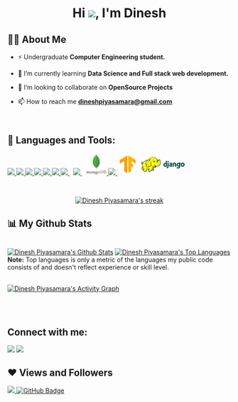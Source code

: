 <h1 align="center">Hi <img src="https://raw.githubusercontent.com/MartinHeinz/MartinHeinz/master/wave.gif" width="30px">, I'm Dinesh</h1>



## 🙋‍♂️ About Me

- ⚡ Undergraduate **Computer Engineering student.**

- 🌱 I’m currently learning **Data Science and Full stack web development.**

- 👯 I’m looking to collaborate on **OpenSource Projects**


- 📫 How to reach me **dineshpiyasamara@gmail.com**

<br>


## 🚀 Languages and Tools:

<p align="left"> 
    <a href="https://www.java.com" target="_blank"> <img src="https://img.icons8.com/color/48/000000/java-coffee-cup-logo.png"/> </a>
    <a href="https://reactjs.org/" target="_blank"> <img src="https://img.icons8.com/color/48/000000/react-native.png"/> </a>
    <a href="https://developer.mozilla.org/en-US/docs/Web/JavaScript" target="_blank"> <img src="https://img.icons8.com/color/48/000000/javascript.png"/> </a> 
    <a href="https://www.w3.org/html/" target="_blank"> <img src="https://img.icons8.com/color/48/000000/html-5.png"/> </a> 
    <a href="https://www.w3schools.com/css/" target="_blank"> <img src="https://img.icons8.com/color/48/000000/css3.png"/> </a> 
    <a href="https://www.python.org" target="_blank"> <img src="https://img.icons8.com/color/48/000000/python.png"/> </a> 
    <a style="padding-right:8px;" href="https://nodejs.org" target="_blank"> <img src="https://img.icons8.com/color/48/000000/nodejs.png"/> </a> 
    <a style="padding-right:8px;" href="https://www.mysql.com/" target="_blank"> <img src="https://img.icons8.com/fluent/50/000000/mysql-logo.png"/> </a>
    <a href="https://www.mongodb.com/" target="_blank"> <img src="https://raw.githubusercontent.com/devicons/devicon/master/icons/mongodb/mongodb-original-wordmark.svg" alt="mongodb" width="48" height="48"/> </a> 
    <a href="https://git-scm.com/" target="_blank"> <img src="https://img.icons8.com/color/48/000000/git.png"/> </a>
    <svg xmlns="http://www.w3.org/2000/svg" x="0px" y="0px"
    width="48" height="48"
    viewBox="0 0 48 48"
    style=" fill:#000000;"><polygon fill="#ffa000" points="16,39.609 23,43.609 23,4 16,8"></polygon><polygon fill="#ffa000" points="23,12.433 6,22.25 6,13.75 23,3.933"></polygon><polygon fill="#ffb300" points="32,39.609 25,43.609 25,4 32,8"></polygon><polygon fill="#ffb300" points="25,12.433 42,22.25 42,13.75 25,3.933"></polygon><polygon fill="#ffb300" points="29,19.732 29,27.365 36,31.407 36,23.775"></polygon></svg>
    <svg xmlns="http://www.w3.org/2000/svg" x="0px" y="0px"
width="48" height="48"
viewBox="0 0 48 48"
style=" fill:#000000;"><path fill="#ff0" fill-rule="evenodd" d="M17.071,14.306l-3.06,0.496l-2.792,1.222 l-2.371,1.489l-2.257,2.749L5.317,21.61l-1.233,0.454l-0.326-0.795l0.57-0.821l0.128-1.158l0.382,0.015l0.417,0.38l-0.113-1.18 l-0.462-0.31l0.014-0.45l-1.095,0.619l-0.992,1.168L2.4,20.576l0.424,0.836l0.396,1.421l0.805,0.38l0.846-0.041l0.803-0.466 l-0.535,2.711l0.535,3.016l-0.589,1.393l-1.93,2.076l0.343,1.24l0.914,1.437l1.724,1.211l0.915,0.125l1.017,0.034l-0.634,2.6 l2.333,0.954l2.907,0.382l0.994-0.649l0.077-1.756l1.109-1.833l0.076-1.451l2.677,0.191l2.486-0.229l-2.486,1.489l0.421,1.794 l1.568,2.443l1.53,0.649l1.224-0.496l0.497-0.993l2.562-1.947l0.497,0.42l4.016,0.153l0.803-0.649l0.076-1.145l-0.268-0.496 l-0.191-3.092l-1.339-2.672l0.229-1.184l0.803,0.42l2.257,2.1l1.109,0.076l1.224-0.496l1.224-0.916l0.612-1.985l3.595,0.229 l2.18-0.84l1.759-1.642l1.262-2.367l0.306-2.787l-0.268-3.245l-0.688-2.901l-0.688-0.916l-0.956-0.305l-1.683,1.833l-1.53,0.534 l-1.339-2.214l-1.339-1.222l-0.727-0.458l-2.907-2.405l-2.333-1.26l-2.333-0.191l-2.715,0.458l-2.371,0.878l-1.645,1.336l-1.3,1.565 l-1.339,0.382L17.071,14.306L17.071,14.306z" clip-rule="evenodd"></path><path fill="#fffdbb" fill-rule="evenodd" d="M8.198,21.197 c-2.621,3.051-2.039,6.752-1.312,10.378c-0.388-0.978-0.775-1.955-1.163-2.933c-0.143-0.896-0.286-1.792-0.428-2.689 c0.041-0.917,0.082-1.833,0.122-2.75c0.367-0.876,0.735-1.752,1.102-2.627c0.551-0.815,1.102-1.629,1.653-2.444 c0.857-0.713,1.714-1.426,2.571-2.139c0.939-0.387,1.877-0.774,2.816-1.161c1.102-0.143,2.204-0.285,3.305-0.428 c-1.02,1.161-2.04,2.322-3.061,3.483C11.345,18.683,9.895,19.219,8.198,21.197" clip-rule="evenodd"></path><path fill="#fffdbb" fill-rule="evenodd" d="M20.535 11.9c-1.822 1.774-2.817 3.113-3.977 5.19-.829 1.486-1.76 2.918-2.632 4.383-.441.742-.483 1.364-.615 2.219-.428-.509-.857-1.018-1.285-1.528.204-.611.408-1.222.612-1.833.694-1.242 1.387-2.485 2.081-3.727 1.469-1.446 2.938-2.892 4.407-4.338C19.597 12.144 20.066 12.022 20.535 11.9M29.534 7.5c-1.459.546-3.883.726-4.051 2.398-.12 1.187.09 1.784.807 3.04-1.771-1.829-2.209-1.546-5.631-.978.49-.693.979-1.385 1.469-2.078.857-.529 1.714-1.059 2.571-1.589 1.102-.244 2.204-.489 3.305-.733C28.513 7.541 29.024 7.521 29.534 7.5" clip-rule="evenodd"></path><path fill="#cc0" fill-rule="evenodd" d="M33.56,30.116 c0.486,0.299,0.475,0.516,0.394,0.721c0.383-0.153,0.766-0.306,1.15-0.459c0.248-0.333,0.497-0.665,0.745-0.998 c0.184-0.474,0.369-0.948,0.553-1.422c-0.236-0.177-0.471-0.353-0.706-0.53c-1.029,0.131-2.058,0.262-3.088,0.393 c-0.077,0.208-0.153,0.415-0.23,0.623c0.022,0.295,0.044,0.59,0.066,0.885c0.098,0.175,0.197,0.35,0.296,0.525 c0.153,0.077,0.307,0.153,0.46,0.23C33.32,30.094,33.44,30.105,33.56,30.116" clip-rule="evenodd"></path><path fill="#c0ca33" fill-rule="evenodd" d="M33.273 24.845c-1.548.446-1.536.569-1.993 2.102C31.884 25.98 32.33 25.492 33.273 24.845M43.564 13.375c-.275.127-.543.188-.715.439-.37.541-.688.996-1.3 1.375-.308.191-.627.315-.954.417-.271.084-.434.009-.665.175.137.024.274.048.411.072.302 0 .604 0 .906 0 .372-.23.745-.459 1.117-.689.219-.23.438-.459.657-.689C43.202 14.109 43.383 13.742 43.564 13.375M18.91 16.804c-.609 1.663-1.141 3.089-2.063 4.595 1.182-1.271 1.898-2.352 2.575-3.789.263-.558.313-1.213 1.045-.97.033.557.151 1.115.184 1.672.396-2.832 1.512-4.016 4.106-5.115-.734.088-1.467.175-2.201.262-.69.153-1.38.306-2.069.459-.339.492-.679.984-1.018 1.476C19.282 15.864 19.096 16.334 18.91 16.804M23.936 16.738c.559 2.628 1.365 5.151 1.715 7.821.227 1.735.252 2.569-.622 4.065-.956-.062-1.549.046-2.474.348-3.68 1.204-5.791 2.975-8.271-.593.792.372 1.583.745 2.375 1.117.564-.111 1.129-.221 1.693-.332.996-.579 1.993-1.159 2.989-1.738.777-.153 1.555-.306 2.332-.459.252-1.049.504-2.099.756-3.148-.186-1.388-.372-2.776-.558-4.164-.022-.656-.044-1.311-.066-1.967C23.848 17.372 23.892 17.055 23.936 16.738M30.276 33.001c-.309 2.135.712 3.283.289 3.873-.12.167-.282.458-.463.538-.647.285-1.536-.053-1.6.114-.712 0-1.423 0-2.135 0-.285-.12-.569-.241-.854-.361.438-.514.876-1.027 1.314-1.541.427-.929.854-1.858 1.281-2.787.274-.94.548-1.88.821-2.82.142 0 .285 0 .427 0C29.662 31.012 29.969 32.007 30.276 33.001" clip-rule="evenodd"></path><path fill="#c0ca33" fill-rule="evenodd" d="M26.687 26.793c.173.97.475 1.2.932 2.139-.304 1.531-.793 3.352-1.381 4.703-.248.57-.448.884-.885 1.324-.738.744-1.484 1.392-2.321 2.037-.602.464-1.023.231-1.766.126-.316.572-.403.89-.985 1.18-.895.447-1.696-.516-2.398-1.082.507.791 1.014 1.581 1.521 2.372.35.328.701.656 1.051.984.296.044.591.087.887.131.394-.241.788-.481 1.182-.721.208-.393.416-.787.624-1.18.438-.328.876-.656 1.314-.984.537-.459 1.073-.918 1.61-1.377.339-.481.679-.962 1.018-1.443.306-.568.613-1.137.92-1.705.394-1.18.788-2.361 1.183-3.541.033-.448.066-.896.098-1.344-.493-.219-.985-.437-1.478-.656C27.451 27.416 27.048 27.132 26.687 26.793M14.903 33.624c1.658 0 3.409-.092 4.927-.787.43-.644.854-1.169 1.38-1.738-.479.902-.629 1.412-.756 2.426-.164.24-.328.481-.493.721-1.248.033-2.496.066-3.745.098-.405-.044-.81-.087-1.215-.131-.044-.044-.088-.087-.131-.131C14.881 33.93 14.892 33.777 14.903 33.624M14.673 32.477c-.043-.388-.086-.776-.129-1.164-.283 1.702-.215 2.842-1 4.367-.586.678-1.308 1.295-2.134 1.625.07.418.091.679.05.986-.146 1.102-2.355.615-3.263.571 1.458.375 2.916.749 4.374 1.124.328-.131.657-.262.985-.393.11-.634.219-1.268.328-1.902.307-.568.613-1.137.92-1.705.055-.35.11-.7.164-1.049C14.87 34.116 14.772 33.296 14.673 32.477M12.209 22.87c-.046.827-.099 1.173.266 1.903.465.929 1.036 1.802 1.541 2.72.055-.612.109-1.224.164-1.836C13.523 24.728 12.866 23.798 12.209 22.87M5.466 29.121c-.142.302-.284.604-.427.906.391 1.316.739 2.149 1.484 3.299-.13.466-.227.67-.526 1.049-.656-.101-1.238-.13-1.903-.128.734.568 1.467 1.137 2.201 1.705.361-.066.723-.131 1.084-.197.361-.361.723-.721 1.084-1.082-.515-.798-1.029-1.596-1.544-2.394C6.436 31.227 5.951 30.174 5.466 29.121M43.569 12.94c.447 2.007 1.023 3.858.969 5.913-.066 2.521-.558 5.706-2.898 7.226-2.621 1.703-5.697.897-8.573.168 1.172.481 2.343.962 3.515 1.443 1.095.055 2.19.109 3.285.164.745-.219 1.489-.437 2.234-.656.58-.481 1.161-.962 1.741-1.443.438-.918.876-1.836 1.314-2.754.164-1.06.328-2.12.493-3.181-.131-1.038-.263-2.077-.394-3.115-.241-1.027-.482-2.055-.723-3.082C44.211 13.395 43.89 13.167 43.569 12.94M4.458 18.92c-1.19.773-1.657 1.112-1.527 2.545.119.429.237.858.356 1.287.168.113.336.227.504.34.208.069.415.138.623.207.375-.089.751-.178 1.127-.266.193-.597.385-1.194.578-1.79-.534.261-1.067.523-1.601.784-.124 0-.247 0-.371 0-.138-.212-.277-.424-.415-.636.168-.247.336-.493.504-.74.089-.469.178-.937.267-1.406.114.035.227.069.341.103.138.109.277.217.415.326-.02-.247-.04-.493-.059-.74-.094-.158-.188-.316-.282-.473-.094-.079-.188-.158-.282-.237C4.577 18.456 4.518 18.688 4.458 18.92M31.151 7.631c1.056.979 2.352 1.83 3.196 3.026.327.463.69.7-.006 1.354.735-.21 1.008-.187 1.596-.116 1.07.129 2.073 1.648 2.137 2.736-.013.102-.297.333-1.125.561-.016.032-.467-.062-.456-.031.086.235.201.271.376.381.038.261.063.664.241.95.521-.009 1.03.047 1.539.148.172.284.146.568.131.852.197-.033.394-.066.591-.098-.055-.448-.109-.896-.164-1.344.175-.295.35-.59.526-.885-.252-.568-.504-1.137-.756-1.705-.482-.459-.964-.918-1.445-1.377-.046-.002-.093-.005-.139-.007-.542-.332-1.084-.664-1.625-.996-.884-.722-1.767-1.443-2.651-2.165C32.463 8.487 31.807 8.059 31.151 7.631M32.93 15.71c-.056.097-.14.253-.248.36.44.415.657.693.814 1.281-.497.246-.994.493-1.492.739-.421.403-.841.805-1.262 1.208-.554-.298-.692-.526-.96-1.093-.312.082-.608.162-.865.067.163.001.264-.04.427-.14.268-.278.535-.555.803-.833.473-.357.946-.715 1.419-1.072.309-.101.619-.201.928-.302C32.613 15.876 32.812 15.759 32.93 15.71" clip-rule="evenodd"></path><path fill="#c0ca33" fill-rule="evenodd" d="M34.302 17.191c-1.582.85-3.097 1.705-3.906 3.32C30.397 18.461 32.458 17.559 34.302 17.191M30.083 13.159c-1.175.799-2.005 2.413-1.901 3.985-.383-1.361-.247-2.648.928-3.588.198-.096.396-.192.595-.289C29.83 13.232 29.957 13.196 30.083 13.159" clip-rule="evenodd"></path><path fill="#424242" d="M21.397 13.389L21.3 13.398c-.643.06-.796.074-1.307.578-.811.801-1.57 3.507-1.794 4.482-.011.05.017.101.066.117.01.003.021.005.031.005.039 0 .075-.023.091-.06.053-.124.119-.279.193-.456.429-1.02 1.227-2.919 1.832-3.436.05-.043.096-.081.138-.115-.316.625-.265.95-.108 1.954.007.048.049.084.098.084 0 0 .001 0 .001 0 .049 0 .091-.037.097-.086.141-1.073.493-1.532 1.078-2.294l.122-.159c.732-.185 1.421-.407 2.166-.697.047-.018.073-.068.061-.117-.012-.049-.058-.078-.108-.075C23.113 13.219 22.251 13.309 21.397 13.389zM30.319 13.073c-.017-.048-.065-.075-.118-.063-1.978.495-2.626 1.305-2.309 2.89.009.046.05.08.096.08 0 0 .001 0 .001 0 .047 0 .087-.032.097-.078.204-.901.557-1.928 2.182-2.706C30.315 13.174 30.336 13.121 30.319 13.073zM34.292 17.092c-.364 0-.767.064-1.174.188-.024-.127-.065-.25-.121-.368-.142-.297-.373-.536-.662-.688.236-.132.484-.284.685-.466.036-.033.043-.088.016-.129-.027-.041-.081-.058-.125-.035-.297.137-.623.2-.939.26-.4.076-.813.155-1.156.387-.304.205-.665.649-1.014 1.079-.264.325-.537.661-.764.863-.036.032-.044.085-.019.126.025.041.077.057.121.041.295-.114.606-.298.969-.575.021.154.066.305.134.447.126.264.321.481.568.634-.173.244-.31.504-.409.776-.016.045.002.096.044.12.016.009.033.014.05.014.029 0 .056-.012.076-.035.958-1.133 2.375-2.047 3.79-2.443.048-.013.078-.06.072-.108-.006-.049-.048-.086-.097-.087C34.323 17.092 34.307 17.092 34.292 17.092z"></path><path fill="#424242" d="M44.715,13.354c-0.225-0.43-0.917-0.868-1.512-0.957c-0.371-0.058-0.681,0.026-0.89,0.237 c-0.209,0.211-0.387,0.472-0.561,0.725c-0.204,0.297-0.415,0.604-0.668,0.82c-0.308,0.263-0.679,0.411-1.038,0.554l-0.081,0.033 c-0.278-0.715-0.67-1.346-1.297-2.092c-0.453-0.537-0.873-0.8-1.455-1.164c-0.789-0.493-1.446-1.068-2.141-1.676 c-0.297-0.26-0.604-0.529-0.922-0.791c-2.497-2.056-5.022-2.919-9.881-0.879c-1.891,0.795-2.793,1.857-3.938,3.383 c-0.687,0.041-1.181,0.19-1.918,0.839c-0.506,0.446-1.003,0.923-1.518,1.458c-3.638,0.58-5.935,1.274-8.374,3.433 c-0.936,0.828-1.677,1.786-2.267,2.929l-0.042,0.047c-0.485,0.535-0.986,1.087-1.631,1.336c-0.176,0.068-0.315,0.119-0.354,0.102 c-0.032-0.014-0.07-0.108-0.123-0.247c0.495-0.419,0.539-1.106,0.58-1.771l0.007-0.106c0.158,0.055,0.265,0.221,0.387,0.409 c0.057,0.088,0.116,0.179,0.183,0.263c0.024,0.03,0.064,0.044,0.1,0.035c0.037-0.009,0.067-0.038,0.075-0.075 c0.134-0.597,0.249-1.638-0.427-2.064c0.034-0.086,0.068-0.173,0.102-0.261c0.073-0.187,0.149-0.378,0.22-0.579 c0.012-0.034,0.005-0.07-0.018-0.097c-0.023-0.027-0.058-0.04-0.093-0.034c-0.703,0.122-2.717,1.339-3.14,2.719 c-0.192,0.627-0.037,1.193,0.461,1.683c0.125,0.507,0.219,0.826,0.375,1.15c0.432,0.895,1.358,1.051,2.143,0.81 c-0.2,1.01-0.229,2.096-0.101,3.586c0.031,0.363,0.084,0.742,0.157,1.125l-0.548,1.49L3.18,31.095 c-0.059,0.059-0.113,0.11-0.161,0.156c-0.398,0.383-0.478,0.487-0.368,1.147c0.157,0.932,0.612,1.797,1.317,2.503 c0.691,0.692,2.272,1.836,3.527,1.459c-0.107,0.354-0.235,0.695-0.382,1.016c-0.224,0.491-0.253,0.917-0.087,1.268 c0.338,0.71,1.391,0.983,2.32,1.225c0.11,0.029,0.218,0.057,0.322,0.085l0.127,0.034c0.979,0.266,2.802,0.762,3.74,0.224 c0.272-0.156,0.452-0.389,0.533-0.692c0.178-0.66,0.211-1.022,0.148-1.662c0.295-0.653,0.415-0.829,0.63-1.144l0.102-0.149 c0.416-0.616,0.386-0.864,0.297-1.609c-0.012-0.102-0.026-0.212-0.042-0.326c1.097,0.154,2.196,0.178,3.342,0.07 c-0.233,0.126-0.481,0.253-0.766,0.399l-0.127,0.065c-0.296,0.152-0.486,0.38-0.566,0.678c-0.217,0.814,0.418,1.938,0.994,2.826 C18.91,39.942,19.721,41,20.915,41c0.402,0,0.848-0.12,1.352-0.392c0.495-0.268,0.659-0.554,0.866-0.916 c0.07-0.122,0.149-0.26,0.248-0.409c0.187-0.115,0.733-0.565,1.311-1.041c0.228-0.188,0.454-0.375,0.649-0.533 c0.294,0.275,0.792,0.331,1.496,0.382c0.253,0.018,0.985,0.02,1.57,0.02c0.158,0,0.306,0,0.428,0c0.16,0,0.252,0,0.347,0.001 c1.092,0,1.865-0.136,1.961-1.479c0.045-0.619,0.013-0.771-0.28-1.294l-0.053-1.973c-0.02-0.761-0.167-1.234-0.466-1.947 c-0.102-0.241-0.186-0.468-0.269-0.691c-0.135-0.363-0.262-0.707-0.451-1.083c0.03-0.172,0.055-0.348,0.075-0.524l1.047,1.006 c0.724,0.696,1.354,1.302,2.465,1.302c0.049,0,0.099-0.001,0.15-0.003c1.29-0.061,2.676-1.084,3.026-2.233l0.327-1.075 c2.071,0.374,4.07,0.155,5.496-0.604c2.099-1.119,3.425-3.406,3.734-6.442C46.165,18.899,45.723,15.28,44.715,13.354z M4.793,18.786c0.002-0.006,0.003-0.013,0.005-0.019c0.071,0.078,0.112,0.182,0.138,0.309c-0.057-0.036-0.119-0.062-0.189-0.071 C4.759,18.925,4.775,18.853,4.793,18.786z M40.631,15.335c0.289-0.102,0.588-0.207,0.837-0.404 c0.309-0.243,0.562-0.568,0.808-0.882c0.181-0.232,0.368-0.472,0.572-0.669c0.116-0.112,0.251-0.148,0.413-0.116 c0.066,0.014,0.132,0.038,0.198,0.071c-0.506,0.994-1.264,1.761-2.197,2.221c-0.445,0.22-0.75,0.187-1.211,0.136 c-0.038-0.004-0.077-0.008-0.117-0.013C40.092,15.525,40.341,15.437,40.631,15.335z M3.494,22.458 c-0.164-0.341-0.259-0.683-0.382-1.126C3.108,21.316,3.1,21.302,3.088,21.29c-0.273-0.283-0.387-0.608-0.34-0.966 c0.104-0.793,0.931-1.561,1.528-1.984c-0.067,0.156-0.119,0.293-0.159,0.432c-0.101,0.347-0.116,0.674-0.13,0.991 c-0.026,0.575-0.05,1.071-0.593,1.505c-0.036,0.029-0.048,0.08-0.027,0.122c0.054,0.109,0.101,0.21,0.144,0.302 c0.311,0.668,0.462,0.884,1.345,0.53c0.245-0.098,0.475-0.226,0.696-0.388c-0.083,0.228-0.162,0.464-0.239,0.706 c-0.015,0.045-0.028,0.09-0.042,0.136C4.729,22.897,3.821,23.14,3.494,22.458z M7.549,35.203c-0.129,0.173-0.302,0.264-0.528,0.279 c-0.022,0.001-0.044,0.002-0.067,0.002c-0.777,0-1.883-0.859-2.281-1.264c-0.558-0.569-0.927-1.246-1.013-1.856 c-0.053-0.38-0.033-0.4,0.217-0.649l1.41-1.424c0.01-0.01,0.017-0.022,0.022-0.035l0.187-0.499 c0.621,1.997,1.589,3.696,2.315,4.796C7.755,34.783,7.688,35.02,7.549,35.203z M29.958,33.379l0.06,2.114 c0,0.016,0.005,0.032,0.013,0.047c0.219,0.384,0.246,0.449,0.209,0.871c-0.076,0.854-0.327,0.898-1.098,0.876 c-0.085-0.001-0.227-0.003-0.401-0.005c-0.566-0.006-1.515-0.016-1.797-0.04c-0.382-0.033-0.645-0.066-0.81-0.129 c0.856-0.752,2.151-3.077,2.416-3.913c0.118-0.371,0.241-0.722,0.361-1.065c0.137-0.393,0.268-0.77,0.386-1.153 c0.072,0.244,0.148,0.495,0.259,0.759C29.825,32.376,29.94,32.745,29.958,33.379z M45.073,21.033 c-0.216,1.997-1.181,4.54-3.242,5.687c-2.429,1.354-5.23,0.593-7.891-0.302c-0.45-0.152-0.782-0.363-1.167-0.608l-0.184-0.117 c-0.034-0.021-0.078-0.021-0.11,0.003c-0.033,0.023-0.049,0.064-0.04,0.103c0.153,0.686,0.158,1.227,0.018,1.702 c-0.198,0.667-0.497,1.674-0.13,2.297c0.15,0.254,0.397,0.422,0.735,0.496c0.499,0.111,0.731,0.089,1.414-0.262 c0.044-0.023,0.065-0.075,0.048-0.122c-0.017-0.047-0.069-0.075-0.115-0.063c-0.529,0.119-0.783,0.087-1.137,0.023 c-0.164-0.031-0.294-0.102-0.392-0.219c0.103,0.031,0.227,0.061,0.379,0.097c0.931,0.222,1.883-0.199,2.079-0.925 c0.033-0.124,0.054-0.229,0.074-0.332c0.036-0.186,0.071-0.362,0.181-0.642c0.13,0.039,0.265,0.076,0.402,0.11l-0.31,1.007 c-0.271,0.882-1.352,1.644-2.325,1.644c-0.011,0-0.021,0-0.032,0c-0.839-0.015-1.397-0.513-1.988-1.04l-0.124-0.11 c-0.445-0.395-0.873-0.774-1.299-1.149c-0.01-0.009-0.022-0.016-0.035-0.02c-1.271-0.401-2.154-0.844-3.15-1.58 c-0.041-0.031-0.098-0.025-0.132,0.012s-0.035,0.094-0.003,0.133c0.784,0.919,1.314,1.412,2.334,1.849 c-0.119,1.108-0.436,2.02-0.771,2.984c-0.132,0.379-0.268,0.772-0.399,1.191c-0.214,0.69-1.892,3.408-2.32,3.655 c-0.169,0.097-0.742,0.558-1.349,1.045c-0.623,0.5-1.268,1.017-1.463,1.133c-0.011,0.006-0.021,0.015-0.029,0.026 c-0.076,0.102-0.151,0.213-0.226,0.326c-0.209,0.315-0.425,0.64-0.729,0.8c-1.261,0.665-2.073-0.62-2.789-1.754 c-0.585-0.929-0.828-1.601-0.722-1.998c0.036-0.136,0.115-0.235,0.24-0.301c0.698-0.369,1.103-0.635,1.776-1.076l0.083-0.054 c0.056,0.085,0.121,0.168,0.183,0.249c0.069,0.089,0.14,0.18,0.195,0.27c0.024,0.04,0.073,0.057,0.118,0.042 c0.044-0.016,0.071-0.06,0.066-0.106l-0.084-0.671c-0.046-0.37-0.05-0.684-0.016-1.122l0.093-1.185 c0.004-0.051-0.031-0.097-0.082-0.106c-0.05-0.011-0.099,0.021-0.113,0.071c-0.056,0.195-0.142,0.396-0.226,0.591 c-0.086,0.2-0.175,0.407-0.241,0.636c-0.035,0.122-0.067,0.231-0.088,0.331c-1.675,0.334-3.302,0.354-4.974,0.065 c-0.106-0.61-0.234-1.243-0.345-1.709c-0.011-0.048-0.057-0.086-0.105-0.076c-0.049,0.004-0.088,0.044-0.091,0.093 c-0.024,0.379-0.02,1.231-0.017,1.982c0.001,0.312,0.003,0.607,0.002,0.848c-0.002,0.646-0.032,0.834-0.344,1.347 c-0.091,0.151-0.167,0.267-0.24,0.377c-0.169,0.259-0.329,0.504-0.634,1.11c-0.008,0.016-0.012,0.034-0.01,0.051 c0.037,0.565,0.031,0.899-0.105,1.38c-0.08,0.282-0.598,0.652-3.172-0.051l-0.212-0.056c-0.589-0.153-1.479-0.386-1.718-0.854 c-0.081-0.159-0.082-0.334-0.003-0.536c0.357-0.914,0.587-1.87,0.768-3.198c0.003-0.025-0.003-0.05-0.017-0.07 c-1.661-2.388-2.788-5.142-3.016-7.368c-0.191-1.869-0.096-3.075,0.338-4.3c0.737-2.079,1.716-3.605,3.082-4.802 c1.859-1.628,3.6-2.395,6.569-2.875c-0.505,0.57-1.007,1.163-1.536,1.786l-0.471,0.554c-0.802,0.943-1.284,1.919-1.751,2.863 c-0.708,1.434-0.664,2.007,0.247,3.228c0.103,0.138,0.199,0.265,0.29,0.386c0.583,0.771,0.938,1.24,1.226,2.09 c-0.279,0.587-0.379,1.089-0.47,1.855c-0.003,0.029,0.006,0.057,0.025,0.079c0.977,1.066,1.688,1.781,2.646,2.008 c0.987,0.234,1.751,0.16,2.554-0.25c0.369-0.188,0.737-0.39,1.094-0.586c1.433-0.787,2.787-1.53,4.389-1.569 c0.039-0.001,0.075-0.025,0.09-0.062c0.957-2.349,0.853-4.319,0.401-6.554c-0.297-1.473-0.426-2.876-0.528-4.529 c-0.003-0.049-0.041-0.088-0.09-0.093c-0.052-0.006-0.094,0.028-0.105,0.076c-0.396,1.662-0.449,3.1-0.172,4.663 c0.33,1.858,0.604,3.978-0.307,5.646c-1.451,0.126-2.757,0.852-4.02,1.555c-0.345,0.192-0.702,0.39-1.056,0.574 c-0.617,0.32-1.283,0.374-2.033,0.169c-0.634-0.174-1.077-0.585-1.818-1.436c-0.005-0.82,0.187-1.199,0.565-1.943 c0.653-1.285,1.391-2.499,2.092-3.619c0.028-0.045,0.016-0.103-0.026-0.134c-0.042-0.03-0.102-0.023-0.135,0.017 c-0.243,0.293-0.482,0.573-0.716,0.847c-0.627,0.734-1.222,1.429-1.747,2.209c-0.217-0.54-0.499-0.906-0.904-1.434 c-0.121-0.157-0.251-0.327-0.394-0.521c-0.648-0.877-0.684-1.224-0.224-2.188l0.052-0.109c0.471-0.986,0.878-1.837,1.674-2.695 c0.562-0.606,1.116-1.25,1.652-1.874c0.849-0.987,1.727-2.008,2.689-2.942c0.748-0.727,1.081-0.774,1.968-0.902l0.319-0.047 c0.997-0.151,2.006-0.345,3.086-0.596c0.051-0.012,0.084-0.061,0.076-0.113c-0.008-0.051-0.055-0.093-0.107-0.083 c-0.906,0.084-1.779,0.121-2.792,0.149c0.851-1.083,1.43-1.76,2.942-2.415c3.71-1.609,6.166-1.946,9.293,0.678 c0.225,0.188,0.441,0.375,0.654,0.559c0.479,0.413,0.934,0.806,1.43,1.175c-0.216,0.035-0.417,0.092-0.646,0.182 c-0.048,0.019-0.073,0.071-0.059,0.12c0.015,0.05,0.066,0.083,0.114,0.07c0.372-0.069,0.811-0.004,1.231,0.072 c0.113,0.073,0.229,0.145,0.349,0.214l0.027,0.016c0.547,0.322,0.848,0.499,1.212,1.005c0.355,0.494,0.658,0.99,0.921,1.51 c-0.099-0.034-0.187-0.064-0.264-0.086c-0.121-0.055-0.248-0.09-0.379-0.102c-0.257-0.024-0.514,0.034-0.723,0.164l-0.027,0.013 c-0.287,0.139-0.768,0.316-1.094,0.369c-0.045,0.007-0.079,0.044-0.083,0.09c-0.004,0.045,0.024,0.087,0.067,0.102 c0.135,0.046,0.413,0.077,0.627,0.045c-0.033,0.091-0.053,0.186-0.063,0.284c-0.022,0.226,0.021,0.453,0.125,0.654 c0.014,0.032,0.029,0.062,0.046,0.09c-0.11,0.043-0.222,0.089-0.336,0.139c-0.046,0.02-0.07,0.071-0.056,0.119 c0.014,0.048,0.058,0.083,0.111,0.07c0.719-0.109,1.334-0.123,1.983-0.044c0.035,0.167,0.069,0.34,0.102,0.516l-0.136,0.011 c-0.372-0.275-0.794-0.207-1.267-0.101c-1.122,0.255-1.291,0.78-1.526,1.505c-0.102,0.315-0.217,0.671-0.433,1.068 c-0.024,0.045-0.011,0.102,0.032,0.13c0.042,0.027,0.1,0.021,0.132-0.019c0.256-0.313,0.422-0.634,0.568-0.918 c0.287-0.558,0.513-0.999,1.266-1.177c0.077-0.018,0.147-0.037,0.213-0.056c0.001,0,0.003,0,0.005-0.001 c-0.201,0.171-0.352,0.378-0.428,0.593c-0.164,0.461-0.199,0.886-0.234,1.297c-0.036,0.436-0.071,0.848-0.252,1.283 c-0.02,0.049,0,0.104,0.048,0.128c0.047,0.022,0.105,0.006,0.13-0.04c0.248-0.429,0.372-0.858,0.492-1.273 c0.102-0.353,0.208-0.717,0.389-1.087c0.14-0.284,0.649-0.71,0.922-0.715l0.183-0.004c0.081,0.554,0.108,0.996,0.083,1.349 c-0.058,0.8-0.265,1.948-0.377,2.355c-0.012,0.046,0.009,0.094,0.052,0.115c0.043,0.022,0.095,0.009,0.123-0.028 c0.357-0.459,0.542-1.311,0.705-2.062c0.029-0.134,0.057-0.263,0.085-0.385c0.171-0.746,0.163-1.704-0.023-2.697 c-0.042-0.226-0.03-0.395,0.025-0.527c0.102,0.03,0.198,0.061,0.29,0.091c0.449,0.146,0.836,0.271,1.365,0.082 c1.103-0.393,1.819-1.241,2.187-2.591c0.207,0.156,0.384,0.377,0.462,0.565C44.874,15.872,45.299,18.953,45.073,21.033z"></path><path fill="#424242" d="M32.77,24.84c-0.176,0.034-0.353,0.068-0.48,0.089c-0.715,0.12-0.82,0.311-0.931,1.011 c-0.024,0.153-0.053,0.324-0.082,0.496c-0.03,0.174-0.059,0.349-0.083,0.505c-0.008,0.051,0.023,0.099,0.073,0.112 c0.008,0.002,0.017,0.003,0.025,0.003c0.041,0,0.078-0.025,0.093-0.065c0.174-0.466,0.314-0.81,0.437-1.082 c0.139-0.302,0.207-0.339,0.495-0.494l0.057-0.031c0.118-0.065,0.29-0.143,0.457-0.22c0.17-0.078,0.345-0.158,0.469-0.226 c0.043-0.023,0.062-0.074,0.047-0.12c-0.016-0.046-0.061-0.073-0.111-0.066C33.114,24.774,32.942,24.807,32.77,24.84z"></path><path fill="#ffc" fill-rule="evenodd" d="M30.61 18.509c-.141-.295-.015-.65.281-.79.296-.141.652-.015.793.28.013.028.024.057.033.085-.283.209-.542.456-.759.742C30.812 18.767 30.682 18.66 30.61 18.509M37.221 15.956c.024-.244.232-.424.477-.4.244.024.425.242.401.486-.005.052-.019.101-.04.146-.224.038-.448.104-.678.188C37.284 16.276 37.208 16.097 37.221 15.956" clip-rule="evenodd"></path></svg>
<svg xmlns="http://www.w3.org/2000/svg" x="0px" y="0px"
width="48" height="48"
viewBox="0 0 48 48"
style=" fill:#000000;"><path fill="#004d40" fill-rule="evenodd" d="M8,16v12.646C6.655,28.9,5.949,29,4.878,29 C1.67,28.997,0,27.565,0,24.816c0-2.649,1.771-4.368,4.516-4.368c0.426,0,0.75,0.033,1.143,0.134V16H8z M5.659,22.672 c-0.308-0.1-0.561-0.134-0.886-0.134c-1.328,0-2.096,0.809-2.096,2.228c0,1.381,0.734,2.143,2.079,2.143 c0.291,0,0.527-0.016,0.903-0.067V22.672L5.659,22.672z" clip-rule="evenodd"></path><path fill="#004d40" fill-rule="evenodd" d="M12,20.046v6.618c0,2.076-0.155,3.224-0.612,4.084 c-0.426,0.827-0.987,1.349-2.146,1.925l-2.437-1.149c1.159-0.539,1.721-1.015,2.079-1.742c0.375-0.743,0.494-1.754,0.494-4.017 v-5.721H12z" clip-rule="evenodd"></path><rect width="2.623" height="2.713" x="9.377" y="16" fill="#004d40" fill-rule="evenodd" clip-rule="evenodd"></rect><path fill="#004d40" fill-rule="evenodd" d="M13.734,20.876c1.136-0.552,2.223-0.795,3.408-0.795 c1.321,0,2.189,0.363,2.573,1.073C19.93,21.551,20,22.068,20,23.175v5.407c-1.152,0.171-2.606,0.294-3.673,0.294 c-2.156,0-3.123-0.778-3.123-2.505c0-1.868,1.285-2.731,4.441-3.006V22.78c0-0.483-0.235-0.658-0.884-0.658 c-0.95,0-2.02,0.278-3.024,0.812L13.734,20.876z M17.761,25.107c-1.702,0.171-2.255,0.449-2.255,1.141 c0,0.518,0.318,0.761,1.02,0.761c0.384,0,0.735-0.034,1.235-0.12L17.761,25.107L17.761,25.107z" clip-rule="evenodd"></path><path fill="#004d40" fill-rule="evenodd" d="M21.418,20.693c1.52-0.421,2.772-0.613,4.041-0.613 c1.318,0,2.273,0.317,2.839,0.93C28.83,21.588,29,22.222,29,23.573v5.303h-2.574v-5.195c0-1.038-0.335-1.424-1.252-1.424 c-0.351,0-0.669,0.035-1.186,0.195v6.425h-2.57V20.693z" clip-rule="evenodd"></path><path fill="#004d40" fill-rule="evenodd" d="M30.177,30.006c0.919,0.486,1.839,0.71,2.812,0.71 c1.721,0,2.454-0.473,2.454-2.176v-0.052c-0.51,0.258-1.025,0.366-1.704,0.366c-2.302,0-3.739-1.547-3.739-3.997 c0-3.043,2.141-4.762,5.974-4.762c1.126,0,2.167,0.121,3.427,0.383l-0.899,1.93c-0.699-0.138-0.057-0.021-0.584-0.072v0.279 l0.034,1.13l0.017,1.461c0.017,0.366,0.017,0.73,0.034,1.096v0.73c0,2.295-0.19,3.131-0.751,4.02 c-0.818,1.302-2.234,1.947-4.246,1.947c-1.024,0-1.91-0.155-2.829-0.521V30.006L30.177,30.006z M35.392,22.251h-0.085h-0.19 c-0.51-0.017-1.108,0.121-1.518,0.383c-0.628,0.365-0.953,1.027-0.953,1.964c0,1.337,0.649,2.102,1.808,2.102 c0.358,0,0.649-0.069,0.987-0.172v-0.193v-0.73c0-0.314-0.017-0.662-0.017-1.027l-0.017-1.234l-0.017-0.886V22.251z" clip-rule="evenodd"></path><path fill="#004d40" fill-rule="evenodd" d="M43.566,20.046c2.753,0,4.434,1.66,4.434,4.348 c0,2.756-1.752,4.483-4.544,4.483c-2.756,0-4.456-1.659-4.456-4.33C39.005,21.774,40.757,20.046,43.566,20.046z M43.509,26.752 c1.057,0,1.681-0.838,1.681-2.294c0-1.439-0.607-2.294-1.663-2.294c-1.093,0-1.718,0.838-1.718,2.294 C41.81,25.914,42.438,26.752,43.509,26.752L43.509,26.752z" clip-rule="evenodd"></path></svg>
    
</p>

<!-- [![React Badge](https://img.shields.io/badge/-React-61DBFB?style=for-the-badge&labelColor=black&logo=react&logoColor=61DBFB)](#)  [![Javascript Badge](https://img.shields.io/badge/-Javascript-F0DB4F?style=for-the-badge&labelColor=black&logo=javascript&logoColor=F0DB4F)](#) [![Typescript Badge](https://img.shields.io/badge/-Typescript-007acc?style=for-the-badge&labelColor=black&logo=typescript&logoColor=007acc)](#) [![Nodejs Badge](https://img.shields.io/badge/-Nodejs-3C873A?style=for-the-badge&labelColor=black&logo=node.js&logoColor=3C873A)](#) [![GraphQL Badge](https://img.shields.io/badge/-GraphQl-e535ab?style=for-the-badge&labelColor=black&logo=node.js&logoColor=e535ab)](#) -->
<br/>

<p align="center">
    <a href="https://github.com/dineshpiyasamara/github-readme-streak-stats">
        <img title="🔥 Get streak stats for your profile at git.io/streak-stats" alt="Dinesh Piyasamara's streak" src="https://github-readme-streak-stats.herokuapp.com/?user=dineshpiyasamara&theme=black-ice&hide_border=true&stroke=0000&background=060A0CD0"/>
    </a>
</p>

## 📊 My Github Stats

  <br/>
    <a href="https://github.com/dineshpiyasamara/github-readme-stats"><img alt="Dinesh Piyasamara's Github Stats" src="https://github-readme-stats.vercel.app/api?username=dineshpiyasamara&show_icons=true&count_private=true&theme=react&hide_border=true&bg_color=0D1117" /></a>
  <a href="https://github.com/dineshpiyasamara/github-readme-stats"><img alt="Dinesh Piyasamara's Top Languages" src="https://github-readme-stats.vercel.app/api/top-langs/?username=dineshpiyasamara&langs_count=8&count_private=true&layout=compact&theme=react&hide_border=true&bg_color=0D1117" /></a>
  <br/>
  <b>Note:</b> Top languages is only a metric of the languages my public code consists of and doesn't reflect experience or skill level.


<br/>
<br/>

<a href="https://github.com/dineshpiyasamara/github-readme-activity-graph"><img alt="Dinesh Piyasamara's Activity Graph" src="https://activity-graph.herokuapp.com/graph?username=dineshpiyasamara&bg_color=0D1117&color=5BCDEC&line=5BCDEC&point=FFFFFF&hide_border=true" /></a>

<br/>
<br/>

## Connect with me:
<p align="left">

<a href = "https://www.linkedin.com/in/dineshpiyasamara/"><img src="https://img.icons8.com/fluent/48/000000/linkedin.png"/></a>
<a href = "https://www.youtube.com/channel/UCI3sRzrfKcpm_MKTYmo9lZg"><img src="https://img.icons8.com/color/48/000000/youtube-play.png"/></a>

</p>

## ❤ Views and Followers
<a href="https://github.com/Meghna-DAS/github-profile-views-counter">
    <img src="https://komarev.com/ghpvc/?username=dineshpiyasamara">
</a>
<a href="https://github.com/dineshpiyasamara?tab=followers"><img src="https://img.shields.io/github/followers/dineshpiyasamara?label=Followers&style=social" alt="GitHub Badge"></a>
